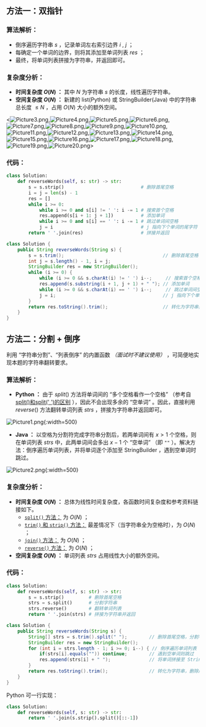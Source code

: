 ## 方法一：双指针

### 算法解析：

- 倒序遍历字符串 $s$ ，记录单词左右索引边界 $i$ , $j$ ；
- 每确定一个单词的边界，则将其添加至单词列表 $res$ ；
- 最终，将单词列表拼接为字符串，并返回即可。

### 复杂度分析：

- **时间复杂度 $O(N)$ ：** 其中 $N$ 为字符串 $s$ 的长度，线性遍历字符串。
- **空间复杂度 $O(N)$ ：** 新建的 list(Python) 或 StringBuilder(Java) 中的字符串总长度 $\leq N$ ，占用 $O(N)$ 大小的额外空间。

<![Picture3.png](https://pic.leetcode-cn.com/1600795186-ODVGAC-Picture3.png),![Picture4.png](https://pic.leetcode-cn.com/1600795186-KByGhl-Picture4.png),![Picture5.png](https://pic.leetcode-cn.com/1600795186-pMSOXg-Picture5.png),![Picture6.png](https://pic.leetcode-cn.com/1600795186-EllOEO-Picture6.png),![Picture7.png](https://pic.leetcode-cn.com/1600795186-QrOavH-Picture7.png),![Picture8.png](https://pic.leetcode-cn.com/1600795186-YlpmuP-Picture8.png),![Picture9.png](https://pic.leetcode-cn.com/1600795186-PITxbA-Picture9.png),![Picture10.png](https://pic.leetcode-cn.com/1600795186-fVKJYO-Picture10.png),![Picture11.png](https://pic.leetcode-cn.com/1600795186-fMtNcl-Picture11.png),![Picture12.png](https://pic.leetcode-cn.com/1600795186-GmppFo-Picture12.png),![Picture13.png](https://pic.leetcode-cn.com/1600795186-PXYpnz-Picture13.png),![Picture14.png](https://pic.leetcode-cn.com/1600795186-GezFXt-Picture14.png),![Picture15.png](https://pic.leetcode-cn.com/1600795186-XiNAjG-Picture15.png),![Picture16.png](https://pic.leetcode-cn.com/1600795186-ySOfTy-Picture16.png),![Picture17.png](https://pic.leetcode-cn.com/1600795186-DGmFEv-Picture17.png),![Picture18.png](https://pic.leetcode-cn.com/1600795186-rjhJhL-Picture18.png),![Picture19.png](https://pic.leetcode-cn.com/1600795186-CeiDKq-Picture19.png),![Picture20.png](https://pic.leetcode-cn.com/1600795251-iKyEDa-Picture20.png)>

### 代码：

```Python []
class Solution:
    def reverseWords(self, s: str) -> str:
        s = s.strip()                            # 删除首尾空格
        i = j = len(s) - 1
        res = []
        while i >= 0:
            while i >= 0 and s[i] != ' ': i -= 1 # 搜索首个空格
            res.append(s[i + 1: j + 1])          # 添加单词
            while i >= 0 and s[i] == ' ': i -= 1 # 跳过单词间空格
            j = i                                # j 指向下个单词的尾字符
        return ' '.join(res)                     # 拼接并返回
```

```Java []
class Solution {
    public String reverseWords(String s) {
        s = s.trim();                                    // 删除首尾空格
        int j = s.length() - 1, i = j;
        StringBuilder res = new StringBuilder();
        while (i >= 0) {
            while (i >= 0 && s.charAt(i) != ' ') i--;     // 搜索首个空格
            res.append(s.substring(i + 1, j + 1) + " "); // 添加单词
            while (i >= 0 && s.charAt(i) == ' ') i--;     // 跳过单词间空格
            j = i;                                       // j 指向下个单词的尾字符
        }
        return res.toString().trim();                    // 转化为字符串并返回
    }
}
```

## 方法二：分割 + 倒序

利用 “字符串分割”、“列表倒序” 的内置函数 *（面试时不建议使用）* ，可简便地实现本题的字符串翻转要求。

### 算法解析：

- **Python ：** 由于 $split()$ 方法将单词间的 “多个空格看作一个空格” （参考自 [split()和split(' ')的区别](https://www.cnblogs.com/python-coder/p/10073329.html) ），因此不会出现多余的 “空单词” 。因此，直接利用 $reverse()$ 方法翻转单词列表 $strs$ ，拼接为字符串并返回即可。

![Picture1.png](https://pic.leetcode-cn.com/1600795186-pzCvCm-Picture1.png){:width=500}

- **Java ：** 以空格为分割符完成字符串分割后，若两单词间有 $x > 1$ 个空格，则在单词列表 $strs$ 中，此两单词间会多出 $x - 1$ 个 “空单词” （即 `""` ）。解决方法：倒序遍历单词列表，并将单词逐个添加至 StringBuilder ，遇到空单词时跳过。

![Picture2.png](https://pic.leetcode-cn.com/1600795186-RmKJXL-Picture2.png){:width=500}

### 复杂度分析：

- **时间复杂度 $O(N)$ ：** 总体为线性时间复杂度，各函数时间复杂度和参考资料链接如下。
  - [`split()` 方法：](https://softwareengineering.stackexchange.com/questions/331909/whats-the-complexity-of-javas-string-split-function) 为 $O(N)$ ；
  - [`trim()` 和 `strip()` 方法：](https://stackoverflow.com/questions/51110114/is-string-trim-faster-than-string-replace) 最差情况下（当字符串全为空格时），为 $O(N)$ ；
  - [`join()` 方法：](https://stackoverflow.com/questions/37133547/time-complexity-of-string-concatenation-in-python) 为 $O(N)$ ；
  - [`reverse()` 方法：](https://stackoverflow.com/questions/37606159/what-is-the-time-complexity-of-python-list-reverse) 为 $O(N)$ ；
- **空间复杂度 $O(N)$ ：** 单词列表 $strs$ 占用线性大小的额外空间。

### 代码：

```Python []
class Solution:
    def reverseWords(self, s: str) -> str:
        s = s.strip()         # 删除首尾空格
        strs = s.split()      # 分割字符串
        strs.reverse()        # 翻转单词列表
        return ' '.join(strs) # 拼接为字符串并返回
```

```Java []
class Solution {
    public String reverseWords(String s) {
        String[] strs = s.trim().split(" ");        // 删除首尾空格，分割字符串
        StringBuilder res = new StringBuilder();
        for (int i = strs.length - 1; i >= 0; i--) { // 倒序遍历单词列表
            if(strs[i].equals("")) continue;        // 遇到空单词则跳过
            res.append(strs[i] + " ");              // 将单词拼接至 StringBuilder
        }
        return res.toString().trim();               // 转化为字符串，删除尾部空格，并返回
    }
}
```

Python 可一行实现：

```Python []
class Solution:
    def reverseWords(self, s: str) -> str:
        return ' '.join(s.strip().split()[::-1])
```